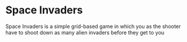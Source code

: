 Space Invaders
===============
Space Invaders is a simple grid-based game in which you as the shooter have to shoot down as many alien invaders before they get to you

